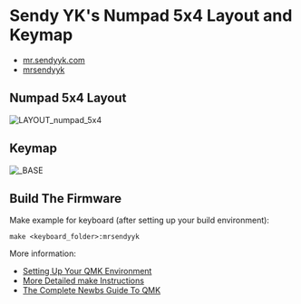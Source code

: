 <!-- 
     Copyright (C) 2020 Sendy YK <mr@sendyyk.com>.

     This program is free software: you can redistribute it and/or modify
     it under the terms of the GNU General Public License as published by
     the Free Software Foundation, either version 3 of the License, or
     (at your option) any later version.

     This program is distributed in the hope that it will be useful,
     but WITHOUT ANY WARRANTY; without even the implied warranty of
     MERCHANTABILITY or FITNESS FOR A PARTICULAR PURPOSE. See the
     GNU General Public License for more details.

     You should have received a copy of the GNU General Public License
     along with this program. If not, see <https://www.gnu.org/licenses/>.
-->

# Sendy YK's Numpad 5x4 Layout and Keymap

* [mr.sendyyk.com](https://mr.sendyyk.com)
* [mrsendyyk](https://github.com/mrsendyyk)

## Numpad 5x4 Layout

![LAYOUT_numpad_5x4](https://raw.githubusercontent.com/mrsendyyk/files/public/qmk/firmware/layouts/community/numpad_5x4/mrsendyyk/images/layout-numpad-5x4.png)

## Keymap

![_BASE](https://raw.githubusercontent.com/mrsendyyk/files/public/qmk/firmware/layouts/community/numpad_5x4/mrsendyyk/images/layout-numpad-5x4-keymap.png)

## Build The Firmware

Make example for keyboard (after setting up your build environment):

    make <keyboard_folder>:mrsendyyk

More information:
* [Setting Up Your QMK Environment](https://docs.qmk.fm/#/getting_started_build_tools)
* [More Detailed make Instructions](https://docs.qmk.fm/#/getting_started_make_guide)
* [The Complete Newbs Guide To QMK](https://docs.qmk.fm/#/newbs)
